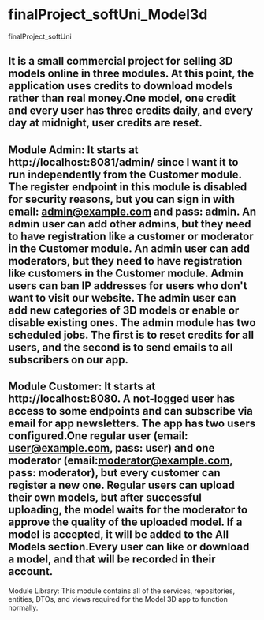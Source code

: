 # finalProject_softUni_Model3d
finalProject_softUni


It is a small commercial project for selling 3D models online in three modules. At this point, the application uses credits to download models rather than real money.One model, one credit and every user has three credits daily, and every day at midnight, user credits are reset.
 -----------------------------------------------------------------------------------------------------------------------------------------------------------------------
Module Admin:
    It starts at http://localhost:8081/admin/ since I want it to run independently from the Customer module.
    The register endpoint in this module is disabled for security reasons, but you can sign in with email: admin@example.com and pass: admin.
    An admin user can add other admins, but they need to have registration like a customer or moderator in the Customer module.
    An admin user can add moderators, but they need to have registration like customers in the Customer module.
    Admin users can ban IP addresses for users who don't want to visit our website.
    The admin user can add new categories of 3D models or enable or disable existing ones.
    The admin module has two scheduled jobs. The first is to reset credits for all users, and the second is to send emails to all subscribers on our app.
 --------------------------------------------------------------------------------------------------------------------------
 Module Customer:
   It starts at http://localhost:8080.
   A not-logged user has access to some endpoints and can subscribe via email for app newsletters.
   The app has two users configured.One regular user (email: user@example.com, pass: user) and one moderator (email:moderator@example.com, pass: moderator),
   but every customer can register a new one.
   Regular users can upload their own models, but after successful uploading, the model waits for the moderator to approve the quality of the uploaded model. If a model    is accepted, it will be added to the All Models section.Every user can like or download a model, and that will be recorded in their account.
 -----------------------------------------------------------------------------------------------------------------------------------------------------------------------
 Module Library:
    This module contains all of the services, repositories, entities, DTOs, and views required for the Model 3D app to function normally.
     
